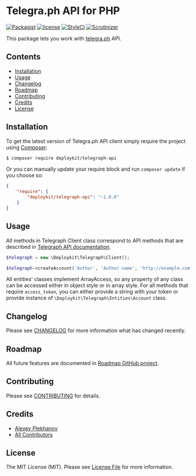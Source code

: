 # Telegra.ph API for PHP

[![Packagist](https://img.shields.io/packagist/v/deploykit/telegraph-api.svg)](https://packagist.org/packages/deploykit/telegraph-api)
[![license](https://img.shields.io/github/license/mashape/apistatus.svg)](LICENSE.md)
[![StyleCI](https://styleci.io/repos/76974544/shield?branch=master&style=flat)](https://styleci.io/repos/76974544)
[![Scrutinizer](https://img.shields.io/scrutinizer/g/deploykit/telegraph-api.svg)](https://scrutinizer-ci.com/g/deploykit/telegraph-api/)

This package lets you work with [telegra.ph](http://telegra.ph) API.

## Contents

- [Installation](#installation)
- [Usage](#usage)
- [Changelog](#changelog)
- [Roadmap](#roadmap)
- [Contributing](#contributing)
- [Credits](#credits)
- [License](#license)

## Installation

To get the latest version of Telegra.ph API client simply require the project using [Composer](https://getcomposer.org):

```bash
$ composer require deploykit/telegraph-api
```

Or you can manually update your require block and run `composer update` if you choose so:

```json
{
    "require": {
        "deploykit/telegraph-api": "~1.0.0"
    }
}
```

## Usage
All methods in Telegraph Client class correspond to API methods that are described in [Telegraph API documentation](http://telegra.ph/api).

```php
$telegraph = new \Deploykit\Telegraph\Client();

$telegraph->createAccount('Author', 'Author name', 'http://example.com');
```

All entities' classes implement ArrayAccess, so any property of any class can be accessed either in object style or in array style.
For all methods that require `access_token`, you can either provide a string with your token or provide instance of `\Deploykit\Telegraph\Entities\Account` class.

## Changelog

Please see [CHANGELOG](CHANGELOG.md) for more information what has changed recently.

## Roadmap

All future features are documented in [Roadmap GitHub project](https://github.com/deploykit/telegraph-api/projects/1).

## Contributing

Please see [CONTRIBUTING](CONTRIBUTING.md) for details.

## Credits

- [Alexey Plekhanov](https://github.com/alexsoft)
- [All Contributors](../../contributors)

## License

The MIT License (MIT). Please see [License File](LICENSE) for more information.
